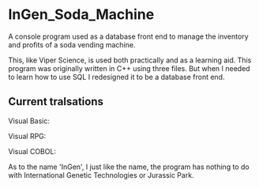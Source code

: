 # InGen_Soda_Machine
A console program used as a database front end to manage the inventory and profits of a soda vending machine.

This, like Viper Science, is used both practically and as a learning aid. This program was originally written 
in C++ using three files. But when I needed to learn how to use SQL I redesigned it to be a database front end.

## Current tralsations
Visual Basic:

Visual RPG:

Visual COBOL:


As to the name 'InGen', I just like the name, the program has nothing to do with International Genetic Technologies 
or Jurassic Park. 
